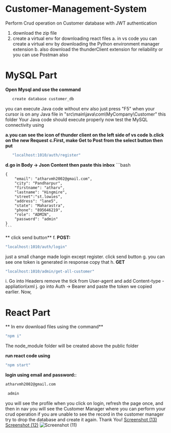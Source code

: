 # Customer-Management-System
Perform Crud operation on Customer database with JWT authentication

1. download the zip file
2. create a virtual env for downloading react files
   a. in vs code you can create a virtual env by downloading the Python environment manager extension
   b. also download the thunderClient extension for reliability or you can use Postman also
   
# MySQL Part
 **Open Mysql and use the command**
 ```bash
    create database customer_db
   ```
 you can execute Java code without env also just press "F5" when your cursor is on any Java file in "src\main\java\com\MyCompany\Customer" this folder
 Your Java code should execute properly
 now test the MySQL connectivity using
    
   **a.you can see the icon of thunder client on the left side of vs code**
   **b.click on the new Request**
   **c.First, make Get to Post from the select button then put**
   
 ```bash
    "localhost:1010/auth/register"
 ```
 **d.go in Body -> Json Content then paste this inbox**
    ```bash
    
    {
        "email": "atharvmh2002@gmail.com",
        "city": "Pandharpur",
        "firstname": "atharv",
        "lastname": "Hingmire",
        "street":"st.lowies",
        "address": "lane5",
        "state": "Maharastra",
        "phone": "895646219",
        "role": "ADMIN",
        "password": "admin"
    }
    ```
   ** click send button**
   f. **POST:**
   ```bash
   "localhost:1010/auth/login"
   ```
   just a small change made login except register. click send button
   g. you can see one token is generated in response copy that
   h. **GET**
   ```bash
   "localhost:1010/admin/get-all-customer"
   ```
   i. Go into Headers remove the tick from User-agent and add Content-type - appliation\xml
   j. go into Auth -> Bearer and paste the token we copied earlier.
    Now, 
# React Part
** In env download files using the command**
```bash
"npm i"
```
The node_module folder will be created above the public folder

**run react code using**
```bash
"npm start"
```
**login using email and password:**: 
```bash
atharvmh2002@gmail.com
```
```bash
 admin
```
you will see the profile when you click on login, refresh the page once, and then in nav you will see the Customer Manager where you can perform your crud operation
if you are unable to see the record in the customer manager try to drop the database and create it again.
Thank You!
[Screenshot (13)](https://github.com/user-attachments/assets/7048a136-9dae-4506-8d17-9da07b851127)
[Screenshot (12)](https://github.com/user-attachments/assets/1a79131c-fe72-462d-a926-fb347be5d3da)
![Screenshot (11)](https://github.com/user-attachments/assets/57dd8b21-8702-403b-b237-2aee019897ce)
